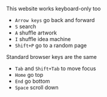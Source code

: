 ---
---

This website works keyboard-only too  

- `Arrow keys` go back and forward 
- `S` search
- `A` shuffle artwork
- `I` shuffle idea machine  
- `Shift+P` go to a random page 


Standard browser keys are the same 

- `Tab` and `Shift+Tab` to move focus 
- `Home` go top 
- `End` go bottom 
- `Space` scroll down 